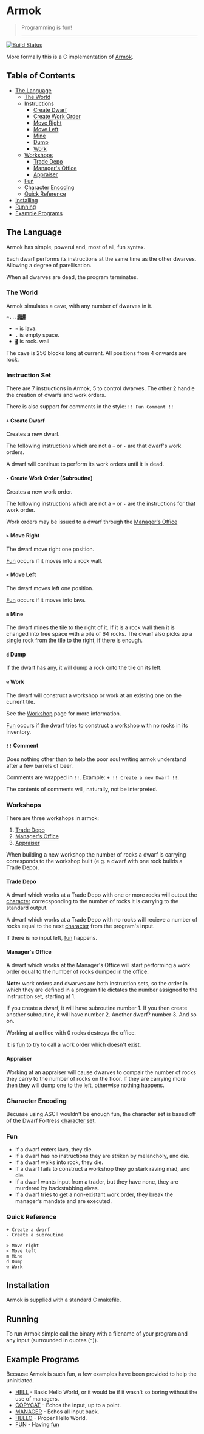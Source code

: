 # Armok

> Programming is fun!<hr />

[![Build Status](https://travis-ci.org/SoftlySplinter/c-armok.png?branch=workshop/test)](https://travis-ci.org/SoftlySplinter/c-armok)

More formally this is a C implementation of [Armok](https://github.com/Frib/Armok).

## Table of Contents

* [The Language](#language)
  * [The World](#language-world)
  * [Instructions](#language-instructions)
    * [Create Dwarf](#language-instructions-dwarf)
    * [Create Work Order](#language-instructions-sub)
    * [Move Right](#language-instructions-right)
    * [Move Left](#language-instructions-left)
    * [Mine](#language-instructions-mine)
    * [Dump](#language-instructions-dump)
    * [Work](#language-instructions-work)
  * [Workshops](#language-workshops)
    * [Trade Depo](#language-workshops-trader)
    * [Manager's Office](#language-workshops-manager)
    * [Appraiser](#language-workshops-appraiser)
  * [Fun](#language-fun)
  * [Character Encoding](#language-encoding)
  * [Quick Reference](#language-quick-ref)
* [Installing](#install)
* [Running](#running)
* [Example Programs](#examples)

## <a name="language" />The Language

Armok has simple, powerul and, most of all, fun syntax.

Each dwarf performs its instructions at the same time as the other dwarves. Allowing a degree of parellisation.

When all dwarves are dead, the program terminates.

### <a name="language-world" />The World

Armok simulates a cave, with any number of dwarves in it.

`≈...▓▓▓`

* `≈` is lava.
* `.` is empty space.
* `▓` is rock. wall

The cave is 256 blocks long at current. All positions from 4 onwards are rock.


### <a name="language-instructions" />Instruction Set

There are 7 instructions in Armok, 5 to control dwarves. The other 2 handle the creation of dwarfs and work orders.

There is also support for comments in the style: `!! Fun Comment !!`

#### <a name="language-instructions-dwarf" /> `+` Create Dwarf

Creates a new dwarf.

The following instructions which are not a `+` or `-` are that dwarf's work orders.

A dwarf will continue to perform its work orders until it is dead.


#### <a name="language-instructions-sub" /> `-` Create Work Order (Subroutine)

Creates a new work order.

The following instructions which are not a `+` or `-` are the instructions for that work order.

Work orders may be issued to a dwarf through the [Manager's Office](#language-workshops-managers)


#### <a name="language-instructions-right" /> `>` Move Right

The dwarf move right one position.

[Fun](#language-fun) occurs if it moves into a rock wall.


#### <a name="language-instructions-left" /> `<` Move Left

The dwarf moves left one position.

[Fun](#language-fun) occurs if it moves into lava.


#### <a name="language-instructions-mine" /> `m` Mine

The dwarf mines the tile to the right of it. If it is a rock wall then it is changed into free space with a pile of 64 rocks. The dwarf also picks up a single rock from the tile to the right, if there is enough.


#### <a name="language-instructions-dump" /> `d` Dump

If the dwarf has any, it will dump a rock onto the tile on its left.


#### <a name="language-instructions-work" /> `w` Work

The dwarf will construct a workshop or work at an existing one on the current tile.

See the [Workshop](#language-workshops) page for more information.

[Fun](#language-fun) occurs if the dwarf tries to construct a workshop with no rocks in its inventory.

#### <a name="language-instructions-comment" /> `!!` Comment

Does nothing other than to help the poor soul writing armok understand after a few barrels of beer.

Comments are wrapped in `!!`. Example: `+ !! Create a new Dwarf !!`.

The contents of comments will, naturally, not be interpreted.


### <a name="language-workshops" />Workshops

There are three workshops in armok:

1. [Trade Depo](#language-workshops-trader)
2. [Manager's Office](#language-workshops-manager)
3. [Appraiser](#language-workshops-appraiser)

When building a new workshop the number of rocks a dwarf is carrying corresponds to the workshop built (e.g. a dwarf with one rock builds a Trade Depo).

#### <a name="language-workshops-trader" />Trade Depo

A dwarf which works at a Trade Depo with one or more rocks will output the [character](#language-encoding) correcsponding to the number of rocks it is carrying to the standard output.

A dwarf which works at a Trade Depo with no rocks will recieve a number of rocks equal to the next [character](#language-encoding) from the program's input.

If there is no input left, [fun](#language-fun) happens.


#### <a name="language-workshops-manager" />Manager's Office

A dwarf which works at the Manager's Office will start performing a work order equal to the number of rocks dumped in the office.

**Note:** work orders and dwarves are both instruction sets, so the order in which they are defined in a program file dictates the number assigned to the instruction set, starting at 1.

If you create a dwarf, it will have subroutine number 1. If you then create another subroutine, it will have number 2. Another dwarf? number 3. And so on.

Working at a office with 0 rocks destroys the office.

It is [fun](#language-fun) to try to call a work order which doesn't exist.


#### <a name="language-workshops-appraiser" />Appraiser

Working at an appraiser will cause dwarves to compair the number of rocks they carry to the number of rocks on the floor. If they are carrying more then they will dump one to the left, otherwise nothing happens.


### <a name="language-encoding" />Character Encoding

Becuase using ASCII wouldn't be enough fun, the character set is based off of the Dwarf Fortress [character set](http://dwarffortresswiki.org/index.php/Character_table).


### <a name="language-fun" />Fun

* If a dwarf enters lava, they die.
* If a dwarf has no instructions they are striken by melancholy, and die.
* If a dwarf walks into rock, they die.
* If a dwarf fails to construct a workshop they go stark raving mad, and die.
* If a dwarf wants input from a trader, but they have none, they are murdered
  by backstabbing elves.
* If a dwarf tries to get a non-existant work order, they break the manager's mandate and are executed.


### <a name="language-quick-ref" />Quick Reference

```
+ Create a dwarf
- Create a subroutine

> Move right
< Move left
m Mine
d Dump
w Work
```


## <a name="installation" />Installation

Armok is supplied with a standard C makefile.


## <a name="running" />Running

To run Armok simple call the binary with a filename of your program and any input (surrounded in quotes (`"`)).


## <a name="examples" />Example Programs

Because Armok is such fun, a few examples have been provided to help the uninitiated.

* [HELL](example/HELL.df) - Basic Hello World, or it would be if it wasn't so boring without the use of managers.
* [COPYCAT](example/COPY.df) - Echos the input, up to a point.
* [MANAGER](example/MANAGER.df) - Echos all input back.
* [HELLO](example/HELLO.df) - Proper Hello World.
* [FUN](examples/FUN.df) - Having [fun](#language-fun)
